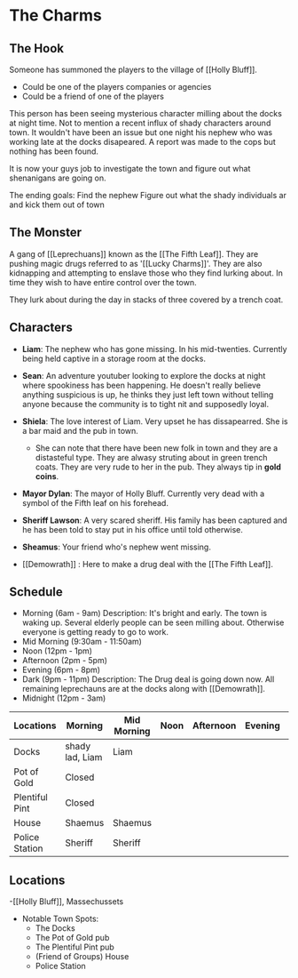 # The Charms
## The Hook
Someone has summoned the players to the village of [[Holly Bluff]]. 
- Could be one of the players companies or agencies
- Could be a friend of one of the players

This person has been seeing mysterious character milling about the docks at night time. Not to mention a recent influx of shady characters around town. It wouldn't have been an issue but one night his nephew who was working late at the docks disapeared. A report was made to the cops but nothing has been found.

It is now your guys job to investigate the town and figure out what shenanigans are going on. 

The ending goals:
	Find the nephew
	Figure out what the shady individuals ar and kick them out of town

## The Monster
A gang of [[Leprechuans]] known as the [[The Fifth Leaf]]. They are pushing magic drugs referred to as '[[Lucky Charms]]'. They are also kidnapping and attempting to enslave those who they find lurking about. In time they wish to have entire control over the town.

They lurk about during the day in stacks of three covered by a trench coat.

## Characters
- **Liam**: The nephew who has gone missing. In his mid-twenties. Currently being held captive in a storage room at the docks.
- **Sean**: An adventure youtuber looking to explore the docks at night where spookiness has been happening. He doesn't really believe anything suspicious is up, he thinks they just left town without telling anyone because the community is to tight nit and supposedly loyal.
- **Shiela**: The love interest of  Liam. Very upset he has dissapearred. She is a bar maid and the pub in town.
	- She can note that there have been new folk in town and they are a distasteful type. They are alwasy struting about in green trench coats. They are very rude to her in the pub. They always tip in **gold coins**.
- **Mayor Dylan**: The mayor of Holly Bluff. Currently very dead with a symbol of the Fifth leaf on his forehead. 
- **Sheriff Lawson**: A very scared sheriff. His family has been captured and he has been told to stay put in his office until told otherwise. 

- **Sheamus**: Your friend who's nephew went missing.

- [[Demowrath]] : Here to make a drug deal with the [[The Fifth Leaf]].
## Schedule

- Morning (6am - 9am)
		Description: It's bright and early. The town is waking up. Several elderly people can be seen milling about. Otherwise everyone is getting ready to go to work.
- Mid Morning (9:30am - 11:50am)
- Noon (12pm - 1pm)
- Afternoon (2pm - 5pm)
- Evening (6pm - 8pm)
- Dark (9pm - 11pm)
		Description: The Drug deal is going down now. All remaining leprechauns are at the docks along with [[Demowrath]]. 
- Midnight (12pm - 3am)

| Locations | Morning | Mid Morning | Noon | Afternoon | Evening | Night | Midnight |
| ----------|--------- | -----------|------|-----------|---------|-------|----------|
| Docks | shady lad, Liam | Liam |
| Pot of Gold | Closed | 
| Plentiful Pint | Closed |
| House | Shaemus | Shaemus 
| Police Station | Sheriff | Sheriff

## Locations
-[[Holly Bluff]], Massechussets
- Notable Town Spots:
	- The Docks
	- The Pot of Gold pub
	- The Plentiful Pint pub
	- (Friend of Groups) House
	- Police Station